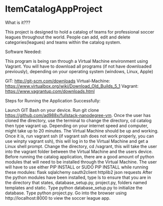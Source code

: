 # ItemCatalogAppProject

What is it???

This project is designed to hold a catalog of teams for professional soccer leagues throughout the world.  People can add, edit and delete categories(leagues) and teams  within the catalog system.

Software Needed:

This program is being ran through a Virtual Machine environment using Vagrant. You will have to download all programs (if not have downloaded previously), depending on your operating system (windows, Linux, Apple)

GIT: http://git-scm.com/downloads
Virtual-Machine: https://www.virtualbox.org/wiki/Download_Old_Builds_5_1
Vagrant: https://www.vagrantup.com/downloads.html


Steps for Running the Application Successfully:

Launch GIT Bash on your device.
Run git clone https://github.com/ad988x/fullstack-nanodegree-vm.
Once the user has cloned the directory, use the terminal to change the directory, cd catalog then type vagrant up.  Depending on your internet speed and computer, might take up to 20 minutes.
The Virtual Machine should be up and working.  Once it is, run vagrant ssh (if vagrant ssh does not work properly, you can use winpty vagrant ssh), this will log in to the Virtual Machine and get a Linux shell prompt.
Change the directory, cd /vagrant, this will take the user into the vagrant folder between the Virtual Machine and the users device.
Before running the catalog application, there are a good amount of python modules that will need to be installed through the Virtual Machine.  The user will have to use either PIP INSTALL or SUDO PIP INSTALL while running these modules:
flask
sqlalchemy
oauth2client
httplib2
json
requests
After the python modules have been installed, type ls to ensure that you are in the directory that states, database_setup.py, project.py, folders named templates and static.
Type python database_setup.py to initialize the database.
Type python project.py.
Go into the browser using http://localhost:8000 to view the soccer league app.  

